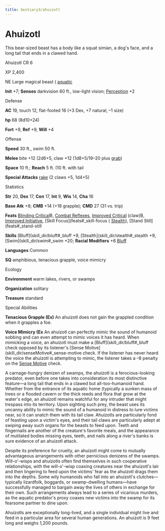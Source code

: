 ```yaml
---
title: bestiary3/ahuizotl
---
```

# Ahuizotl

This bear-sized beast has a body like a squat simian, a dog's face, and a long tail that ends in a clawed hand.

Ahuizotl CR 6

XP 2,400

NE Large magical beast ( [aquatic](monster_dir/creatureTypes#_aquatic-subtype)

**Init** +7; **Senses** darkvision 60 ft., low-light vision; [Perception](skill_dir/perception#_perception) +2

Defense

**AC** 19, touch 12, flat-footed 16 (+3 Dex, +7 natural, –1 size)

**hp** 68 (8d10+24)

**Fort** +9, **Ref** +9, **Will** +4

Offense

**Speed** 30 ft., swim 50 ft.

**Melee** bite +12 (2d6+5, claw +12 (1d8+5/19–20 plus [grab](monster_dir/universalMonsterRules#_grab))

**Space** 10 ft.; **Reach** 5 ft. (10 ft. with tail

**Special Attacks** [rake](monster_dir/universalMonsterRules#_rake) (2 claws +5, 1d4+5)

Statistics

**Str** 20, **Dex** 17, **Con** 17, **Int** 9, **Wis** 14, **Cha** 16

**Base Atk** +8; **CMB** +14 (+18 grapple); **CMD** 27 (31 vs. trip)

**Feats** [Blinding Critical](feats#_blinding-critical)B, [Combat Reflexes](feats#_combat-reflexes), [Improved Critical](feats#_improved-critical) (claw)B, [Improved Initiative](feats#_improved-initiative), [Skill Focus](feats#_skill-focus ( [Stealth](skill_dir/stealth#_stealth)), [Stand Still](feats#_stand-still

**Skills** [Bluff](skill_dir/bluff#_bluff +9, [Stealth](skill_dir/stealth#_stealth +9, [Swim](skill_dir/swim#_swim +20; **Racial Modifiers** +6 [Bluff](skill_dir/bluff#_bluff)

**Languages** Common

**SQ** amphibious, tenacious grapple, voice mimicry

Ecology

**Environment** warm lakes, rivers, or swamps

**Organization** solitary

**Treasure** standard

Special Abilities

**Tenacious Grapple (Ex)** An ahuizotl does not gain the grappled condition when it grapples a foe.

**Voice Mimicry (Ex** An ahuizotl can perfectly mimic the sound of humanoid sobbing and can even attempt to mimic voices it has heard. When mimicking a voice, an ahuizotl must make a [Bluff](skill_dir/bluff#_bluff check opposed by its listener's [Sense Motive](skill_dir/senseMotive#_sense-motive check. If the listener has never heard the voice the ahuizotl is attempting to mimic, the listener takes a –8 penalty on the [Sense Motive](skill_dir/senseMotive#_sense-motive) check.

A carnage-hungry denizen of swamps, the ahuizotl is a ferocious-looking predator, even before one takes into consideration its most distinctive feature—a long tail that ends in a clawed but all-too-humanoid hand. Whether from the entrance of its aquatic home (typically a sunken mass of trees or a flooded cavern or the thick reeds and flora that grow at the water's edge, an ahuizotl remains watchful for any intruder that might trespass into its territory. Upon sighting such prey, the beast uses its uncanny ability to mimic the sound of a humanoid in distress to lure victims near, so it can snatch them with its tail claw. Ahuizotls are particularly fond of feasting upon a victim's eyes, and their tail claws are particularly adept at swiping away such organs for the beasts to feed upon. Teeth and fingernails are another of the creature's favorite meals, and the appearance of mutilated bodies missing eyes, teeth, and nails along a river's banks is sure evidence of an ahuizotl attack.

Despite its preference for cruelty, an ahuizotl might come to mutually advantageous arrangements with other pernicious denizens of the swamps. Will-o'-wisps and ahuizotls often find themselves in such cooperative relationships, with the will-o'-wisp coaxing creatures near the ahuizotl's lair and then lingering to feed upon the victims' fear as the ahuizotl drags them into the depths. Some wily humanoids who fall into an ahuizotl's clutches—typically lizardfolk, boggards, or swamp-dwelling humans—have successfully managed to bargain away the lives of others in exchange for their own. Such arrangements always lead to a series of vicarious murders, as the aquatic predator's proxy coaxes new victims into the swamp for its fearsome partner to dine upon.

Ahuizotls are exceptionally long-lived, and a single individual might live and feed in a particular area for several human generations. An ahuizotl is 9 feet long and weighs 1,200 pounds.

